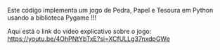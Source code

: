 Este código implementa um jogo de Pedra, Papel e Tesoura em Python usando a biblioteca Pygame !!!

Aqui está o link do vídeo explicativo sobre o jogo: https://youtu.be/4OhPNtYbTxE?si=XCfULLg37nxdpGWe
